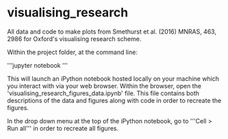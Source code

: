 # visualising_research
All data and code to make plots from Smethurst et al. (2016) MNRAS, 463, 2986 for Oxford's visualising research scheme. 

Within the project folder, at the command line:
 
'''jupyter notebook '''

This will launch an iPython notebook hosted locally on your machine which you interact with via your web browser. Within the browser, open the 'visualising_research_figures_data.ipynb' file. This file contains both descriptions of the data and figures along with code in order to recreate the figures. 

In the drop down menu at the top of the iPython notebook, go to '''Cell > Run all''' in order to recreate all figures. 
